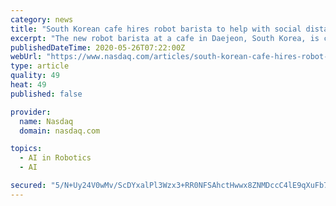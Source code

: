 ```yaml
---
category: news
title: "South Korean cafe hires robot barista to help with social distancing"
excerpt: "The new robot barista at a cafe in Daejeon, South Korea, is courteous and swift as it seamlessly makes its way towards customers. By Hyonhee Shin DAEJEON, South Korea, May 25 (Reuters) - The new robot barista at a cafe in Daejeon,"
publishedDateTime: 2020-05-26T07:22:00Z
webUrl: "https://www.nasdaq.com/articles/south-korean-cafe-hires-robot-barista-to-help-with-social-distancing-2020-05-26"
type: article
quality: 49
heat: 49
published: false

provider:
  name: Nasdaq
  domain: nasdaq.com

topics:
  - AI in Robotics
  - AI

secured: "5/N+Uy24V0wMv/ScDYxalPl3Wzx3+RR0NFSAhctHwwx8ZNMDccC4lE9qXuFb7ev+KWXGJZb1B8iHv9/JOeOKvRNQoOg/b9BAsu1KsaNWP/ADyLBmTWhwe0z+QGxIOPzMpLGpZRv7crJ4neUfRG7t5dPsxL+gd/XlWopFyOhuia4JMdjRmylNgHvfVecPyXlwEvZsLo+mW8K1Fsd/CvA5v6l/QY3VTr9XQ9ZA+733PKr9ke4kZkei381jFNyUnKNfKfWhWKfMioCiP6HxQKdNr+q+x2WmQdYtdNzOAq8qwaIU8Ujql7mmCIREMr1tiIJc0Vvrs9acfS+0GI6G6heABBHuMvGIpI4MiwDJLN4u0nUPUQj812oGDqjajc+eghctC9yZTtIDiYFoftVRY1y+Bkecd7umkYqQNjEAWUOBFbNcaNV+wyvGe0uLlZZvqtoWaPMDkqxKLyyRgt0G7IdB6a8mnPEn6oYdeHODKzJj4Pc=;xbINQgzIj6Zve8+ViTLtxA=="
---
```


